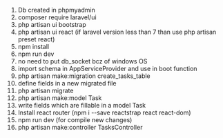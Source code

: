 1) Db created in phpmyadmin
2) composer require laravel/ui
3) php artisan ui bootstrap
4) php artisan ui react 
    (if laravel version less than 7 than use php artisan preset react)
5) npm install
6) npm run dev
7) no need to put db_socket bcz of windows OS
8) import schema in AppServiceProvider and use in boot function
9) php artisan make:migration create_tasks_table
10) define fields in a new migrated file
11) php artisan migrate
12) php artisan make:model Task
13) write fields which are fillable in a model Task
14) Install react router (npm i --save reactstrap react react-dom)
15) npm run dev   (for compile new changes)
16) php artisan make:controller TasksController